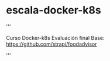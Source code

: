 # escala-docker-k8s

'''

Curso Docker-k8s Evaluación final
Base: https://github.com/strapi/foodadvisor

'''
